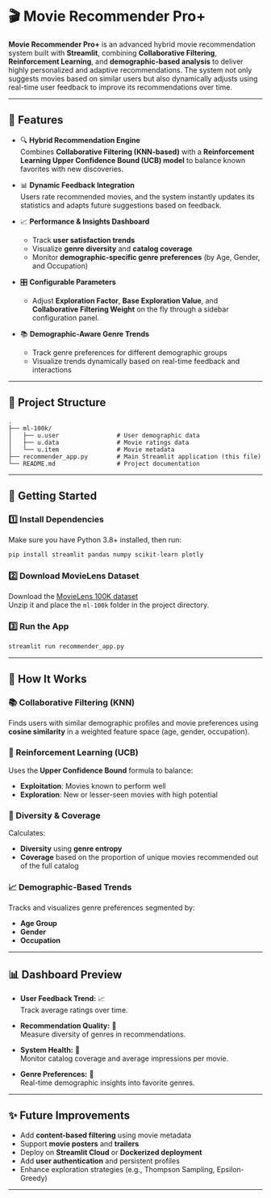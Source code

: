 # 🎬 Movie Recommender Pro+

**Movie Recommender Pro+** is an advanced hybrid movie recommendation system built with **Streamlit**, combining **Collaborative Filtering**, **Reinforcement Learning**, and **demographic-based analysis** to deliver highly personalized and adaptive recommendations. The system not only suggests movies based on similar users but also dynamically adjusts using real-time user feedback to improve its recommendations over time.

---

## 📌 Features

- 🔍 **Hybrid Recommendation Engine**  
  Combines **Collaborative Filtering (KNN-based)** with a **Reinforcement Learning Upper Confidence Bound (UCB) model** to balance known favorites with new discoveries.

- 📊 **Dynamic Feedback Integration**  
  Users rate recommended movies, and the system instantly updates its statistics and adapts future suggestions based on feedback.

- 📈 **Performance & Insights Dashboard**
  - Track **user satisfaction trends**
  - Visualize **genre diversity** and **catalog coverage**
  - Monitor **demographic-specific genre preferences** (by Age, Gender, and Occupation)

- 🎛️ **Configurable Parameters**
  - Adjust **Exploration Factor**, **Base Exploration Value**, and **Collaborative Filtering Weight** on the fly through a sidebar configuration panel.

- 📚 **Demographic-Aware Genre Trends**
  - Track genre preferences for different demographic groups
  - Visualize trends dynamically based on real-time feedback and interactions

---

## 📂 Project Structure

```
.
├── ml-100k/
│   ├── u.user                # User demographic data
│   ├── u.data                # Movie ratings data
│   └── u.item                # Movie metadata
├── recommender_app.py        # Main Streamlit application (this file)
└── README.md                 # Project documentation
```

---

## 🚀 Getting Started

### 1️⃣ Install Dependencies

Make sure you have Python 3.8+ installed, then run:

```bash
pip install streamlit pandas numpy scikit-learn plotly
```

### 2️⃣ Download MovieLens Dataset

Download the [MovieLens 100K dataset](https://grouplens.org/datasets/movielens/100k/)  
Unzip it and place the `ml-100k` folder in the project directory.

### 3️⃣ Run the App

```bash
streamlit run recommender_app.py
```

---

## 🧠 How It Works

### 📚 Collaborative Filtering (KNN)
Finds users with similar demographic profiles and movie preferences using **cosine similarity** in a weighted feature space (age, gender, occupation).

### 🤖 Reinforcement Learning (UCB)
Uses the **Upper Confidence Bound** formula to balance:
- **Exploitation**: Movies known to perform well
- **Exploration**: New or lesser-seen movies with high potential

### 🎨 Diversity & Coverage
Calculates:
- **Diversity** using **genre entropy**
- **Coverage** based on the proportion of unique movies recommended out of the full catalog

### 📈 Demographic-Based Trends
Tracks and visualizes genre preferences segmented by:
- **Age Group**
- **Gender**
- **Occupation**

---

## 📊 Dashboard Preview

- **User Feedback Trend:** 📈  
  Track average ratings over time.

- **Recommendation Quality:** 🎥  
  Measure diversity of genres in recommendations.

- **System Health:** 💾  
  Monitor catalog coverage and average impressions per movie.

- **Genre Preferences:** 🎨  
  Real-time demographic insights into favorite genres.

---

## ✨ Future Improvements

- Add **content-based filtering** using movie metadata
- Support **movie posters** and **trailers**
- Deploy on **Streamlit Cloud** or **Dockerized deployment**
- Add **user authentication** and persistent profiles
- Enhance exploration strategies (e.g., Thompson Sampling, Epsilon-Greedy)



---

